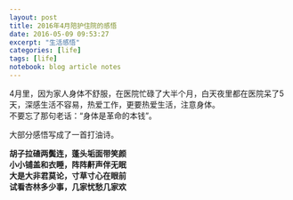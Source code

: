 ```yaml
---
layout: post
title: 2016年4月陪护住院的感悟
date: 2016-05-09 09:53:27
excerpt: "生活感悟"
categories: [life]
tags: [life]
notebook: blog article notes
---
```


4月里，因为家人身体不舒服，在医院忙碌了大半个月，白天夜里都在医院呆了5天，深感生活不容易，热爱工作，更要热爱生活，注意身体。  
不要忘了那句老话：“身体是革命的本钱”。

大部分感悟写成了一首打油诗。


**胡子拉碴两鬓连，蓬头垢面带笑颜**  
**小小铺盖和衣睡，阵阵鼾声伴无眠**  
**大是大非君莫论，寸草寸心在眼前**  
**试看杏林多少事，几家忧愁几家欢**  